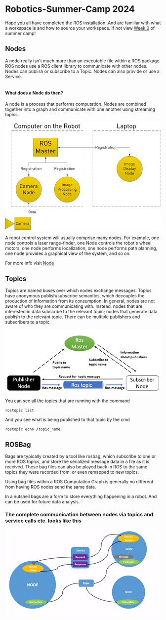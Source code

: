 <h1>Robotics-Summer-Camp 2024</h1> 

Hope you all have completed the ROS installation. And are familiar with what a workspace is and how to source your workspace. If not view [Week 0](https://github.com/Robotics-Club-IIT-BHU/Robotics-Camp-2024/tree/week-1/Robo_Summer_camp_24-Week0) of summer camp!

## Nodes
A node really isn't much more than an executable file within a ROS package. ROS nodes use a ROS client library to communicate with other nodes. Nodes can publish or subscribe to a Topic. Nodes can also provide or use a Service. 
<br></br>
#### What does a Node do then?

A node is a process that performs computation. Nodes are combined together into a graph and communicate with one another using streaming topics.

<div style="text-align:center">
    <img src="ros101.png" alt="ROS 101">
</div>
<p></p>
<p></p>
A robot control system will usually comprise many nodes. For example, one node controls a laser range-finder, one Node controls the robot's wheel motors, one node performs localization, one node performs path planning, one node provides a graphical view of the system, and so on. 

For more info visit [Node](http://wiki.ros.org/Nodes)


## Topics 

Topics are named buses over which nodes exchange messages. Topics have anonymous publish/subscribe semantics, which decouples the production of information from its consumption. In general, nodes are not aware of who they are communicating with. Instead, nodes that are interested in data subscribe to the relevant topic; nodes that generate data publish to the relevant topic. There can be multiple publishers and subscribers to a topic. 

<div style="text-align:center">
    <img src="ros_master_communication_topics.png" alt="ROS Master Communication Topics">
</div>

You can see all the topics that are running with the command
```
rostopic list
``` 

And you see what is being published to that topic by the cmd 
```
rostopic echo /topic_name
```

## ROSBag

Bags are typically created by a tool like rosbag, which subscribe to one or more ROS topics, and store the serialized message data in a file as it is received. These bag files can also be played back in ROS to the same topics they were recorded from, or even remapped to new topics.

Using bag files within a ROS Computation Graph is generally no different from having ROS nodes send the same data. 

In a nutshell bags are a form to store everything happening in a robot. And can be used for future data analysis.


### **The complete communication between nodes via topics and service calls etc. looks like this**

<div style="text-align:center">
    <img src="Nodes-TopicandService.gif" alt="Nodes, Topics, and Services">
</div>